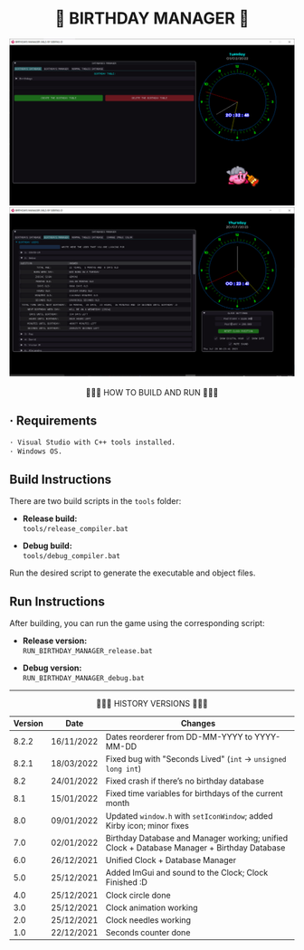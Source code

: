 <h1 align="center"> 🎁 BIRTHDAY MANAGER 🎉 </h1>

<div align="center">
<img src="logo.PNG" alt="Birthday Manager Logo"/>
<img src="logo2.PNG" alt="Birthday Manager Logo2"/>
<br><br>
🌟🌟🌟 HOW TO BUILD AND RUN 🌟🌟🌟
</div>

## · Requirements
    · Visual Studio with C++ tools installed.
    · Windows OS.

## Build Instructions
There are two build scripts in the `tools` folder:

  - **Release build:**  
    `tools/release_compiler.bat`

  - **Debug build:**  
    `tools/debug_compiler.bat`

Run the desired script to generate the executable and object files.

## Run Instructions
After building, you can run the game using the corresponding script:

  - **Release version:**  
    `RUN_BIRTHDAY_MANAGER_release.bat`

  - **Debug version:**  
    `RUN_BIRTHDAY_MANAGER_debug.bat`

---

<div align="center">
🌟🌟🌟 HISTORY VERSIONS 🌟🌟🌟
</div>

| Version | Date       | Changes |
|---------|------------|---------|
| 8.2.2   | 16/11/2022 | Dates reorderer from DD-MM-YYYY to YYYY-MM-DD |
| 8.2.1   | 18/03/2022 | Fixed bug with "Seconds Lived" (`int` → `unsigned long int`) |
| 8.2     | 24/01/2022 | Fixed crash if there’s no birthday database |
| 8.1     | 15/01/2022 | Fixed time variables for birthdays of the current month |
| 8.0     | 09/01/2022 | Updated `window.h` with `setIconWindow`; added Kirby icon; minor fixes |
| 7.0     | 02/01/2022 | Birthday Database and Manager working; unified Clock + Database Manager + Birthday Database |
| 6.0     | 26/12/2021 | Unified Clock + Database Manager |
| 5.0     | 25/12/2021 | Added ImGui and sound to the Clock; Clock Finished :D |
| 4.0     | 25/12/2021 | Clock circle done |
| 3.0     | 25/12/2021 | Clock animation working |
| 2.0     | 25/12/2021 | Clock needles working |
| 1.0     | 22/12/2021 | Seconds counter done |

